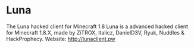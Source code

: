 # Luna
The Luna hacked client for Minecraft 1.8
Luna is a advanced hacked client for Minecraft 1.8.X, made by ZiTROX, Italicz, DanielD3V, Ryuk, Nuddles & HackProphecy.
Website: http://lunaclient.pw

